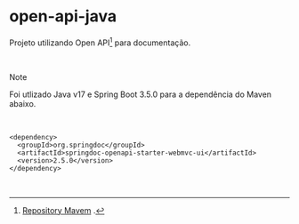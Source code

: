 # open-api-java
Projeto utilizando Open API[^1] para documentação.

<br>

> [!NOTE]
> Foi utlizado Java v17 e Spring Boot 3.5.0 para a dependência do Maven abaixo.

<br>

```maven
<dependency>
  <groupId>org.springdoc</groupId>
  <artifactId>springdoc-openapi-starter-webmvc-ui</artifactId>
  <version>2.5.0</version>
</dependency>
```
<br>

[^1]: [Repository Mavem](https://mvnrepository.com/artifact/org.springdoc/springdoc-openapi-starter-webmvc-ui/2.5.0)
.
